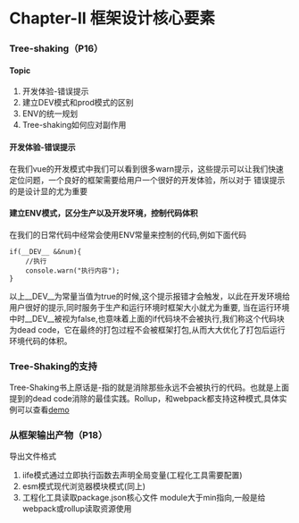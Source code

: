 <!--
 * @Description: love Artemis
 * @Author: Gavin
 * @Date: 2022-05-30 14:28:52
 * @LastEditTime: 2022-12-19 16:02:13
 * @LastEditors: GAtomis 850680822@qq.com
-->
# Chapter-II 框架设计核心要素

### Tree-shaking（P16）
#### Topic
1. 开发体验-错误提示
2. 建立DEV模式和prod模式的区别
3. ENV的统一规划
4. Tree-shaking如何应对副作用


#### 开发体验-错误提示
在我们vue的开发模式中我们可以看到很多warn提示，这些提示可以让我们快速定位问题，一个良好的框架需要给用户一个很好的开发体验，所以对于
错误提示的是设计显的尤为重要
#### 建立ENV模式，区分生产以及开发环境，控制代码体积
在我们的日常代码中经常会使用ENV常量来控制的代码,例如下面代码
```
if(__DEV__ &&num){
    //执行
    console.warn("执行内容");
}
```
以上__DEV__为常量当值为true的时候,这个提示报错才会触发，以此在开发环境给用户很好的提示,同时服务于生产和运行环境时框架大小就尤为重要,
当在运行环境中时__DEV__被视为false,也意味着上面的if代码块不会被执行,我们称这个代码块为dead code，它在最终的打包过程不会被框架打包,从而大大优化了打包后运行环境代码的体积。
### Tree-Shaking的支持
Tree-Shaking书上原话是-指的就是消除那些永远不会被执行的代码。也就是上面提到的dead code消除的最佳实践。Rollup，和webpack都支持这种模式,具体实例可以查看[demo]()

### 从框架输出产物（P18）
导出文件格式
1. iife模式通过立即执行函数去声明全局变量(工程化工具需要配置)
2. esm模式现代浏览器模块模式(同上)
3. 工程化工具读取package.json核心文件 module大于min指向,一般是给webpack或rollup读取资源使用
 